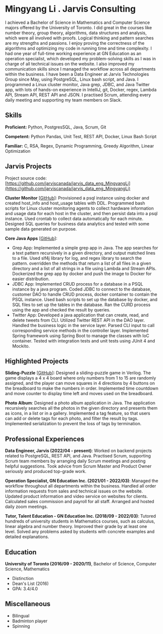 # Mingyang Li . Jarvis Consulting

I achieved a Bachelor of Science in Mathematics and Computer Science majors offered by the University of Toronto. I did great in the courses like number theory, group theory, algorithms, data structures and analysis, which were all involved with proofs. Logical thinking and pattern searches are my strengths and passions. I enjoy proving the correctness of the algorithms and optimizing my code in running time and time complexity. I had one year of full-time working experience at GN Education as an operation specialist, which developed my problem-solving skills as I was in charge of all technical issues on the website. I also improved my communication skills since I managed the workflow across all departments within the business. I have been a Data Engineer at Jarvis Technologies Group since May, using PostgreSQL, Linux bash script, and Java. I programmed a Linux cluster monitor, Java grep, JDBC, and Java Twitter app, with lots of hands-on experience in IntelliJ, git, Docker, regex, Lambda API, Stream API, REST API and JSON. I practised Scrum, attending every daily meeting and supporting my team members on Slack.

## Skills

**Proficient:** Python, PostgresSQL, Java, Scrum, Git

**Competent:** Python Pandas, Unit Test, REST API, Docker, Linux Bash Script

**Familiar:** C, RSA, Regex, Dynamic Programming, Greedy Algorithm, Linear Optimization

## Jarvis Projects

Project source code: [https://github.com/jarviscanada/jarvis_data_eng_MingyangLi](https://github.com/jarviscanada/jarvis_data_eng_MingyangLi)


**Cluster Monitor** [[GitHub](https://github.com/jarviscanada/jarvis_data_eng_MingyangLi/tree/master/linux_sql)]: Provisioned a psql instance using docker and created host_info and host_usage tables with DDL. Programmed bash scripts for Linux cluster monitoring agents to collect hardware information and usage data for each host in the cluster, and then persist data into a psql instance. Used crontab to collect data automatically for each minute. Designed SQL queries for business data analytics and tested with some sample data generated on purpose.

**Core Java Apps** [[GitHub](https://github.com/jarviscanada/jarvis_data_eng_MingyangLi/tree/master/core_java)]:
      
  - Grep App: Implemented a simple grep app in Java. The app searches for a text pattern recursively in a given directory, and output matched lines to a file. Used slf4j library for log, and regex library to search the pattern. overridden the methods that return a list of all files in a given directory and a list of all strings in a file using Lambda and Stream APIs. Dockerized the grep app by docker and push the image to Docker for easier distribution.
  - JDBC App: Implemented CRUD process for a database in a PSQL instance by a java program. Coded JDBC to connect to the database, customer DAO to handle CRUD process, docker container to contain the PSQL instance. Used bash scripts to set up the database by docker, and SQL files to set up the tables in the database. Ran the CURD process using the app and checked the result by queries.
  - Twitter App: Developed a java application that can create, read, and delete tweets from CLI. Utilized Twitter REST API in the DAO layer. Handled the business logic in the service layer. Parsed CLI input to call corresponding service methods in the controller layer. Implemented Spring framework using Spring Boot to manage the classes with IoC container. Tested with integration tests and unit tests using JUnit 4 and Mockito.


## Highlighted Projects
**Sliding-Puzzle** [[GitHub](https://github.com/limingy9/Sliding-Puzzle)]: Designed a sliding-puzzle game in Verilog. The game displays a 4 x 4 board where only numbers from 1 to 15 are randomly assigned, and the player can move squares in 4 directions by 4 buttons on the breadboard to make the numbers in order. Implemented time countdown and move counter to display time left and moves used on the breadboard.

**Photo Album**: Designed a photo album application in Java. The application recursively searches all the photos in the given directory and presents them as icons, in a list or in a gallery. Implemented a tag feature, so that users can add or delete tags for each photo, and filter the result by tags. Implemented serialization to prevent the loss of tags by termination.


## Professional Experiences

**Data Engineer, Jarvis (2022/04 - present)**: Worked on backend projects related to PostgreSQL, REST API, and Java. Practised Scrum, supporting Scrum team members by arranging daily Scrum meetings and posting helpful suggestions. Took advice from Scrum Master and Product Owner seriously and produced top-grade work.

**Operation Specialist, GN Education Inc. (2021/01 - 2022/03)**: Managed the workflow throughout all departments within the business. Handled all order information requests from sales and technical issues on the website. Updated product information and video service on websites for clients. Calculated sales commission and payroll for all staff. Arranged and hosted daily zoom meetings.

**Tutor, Talent Education - GN Education Inc. (2018/09 - 2022/03)**: Tutored hundreds of university students in Mathematics courses, such as calculus, linear algebra and number theory. Improved their grade by at least one level. Solved any problems asked by students with concrete examples and detailed explanations.


## Education
**University of Toronto (2016/09 - 2020/11)**, Bachelor of Science, Computer Science, Mathematics
- Distinction
- Dean's List (2016)
- GPA: 3.4/4.0


## Miscellaneous
- Bilingual
- Badminton player
- Spinning